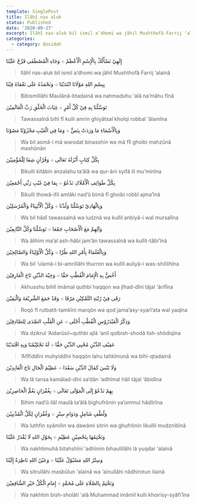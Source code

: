 ```yaml
---
template: SinglePost
title: Ilâhî nas aluk
status: Published
date: '2020-09-27'
excerpt: Ilâhî nas-aluk bil ismil a’dhomi wa jâhil Mushthofâ Farrij ‘alainâ
categories:
  - category: Qosidah
---
```


إِلَهِيْ نَسْأَلُكْ بِالْإِسْمِ الْأَعْظَمْ ܀ وَجَاهِ الْمُصْطَفَى فَرِّجْ عَلَيْنَا  
> Ilâhî nas-aluk bil ismil a’dhomi wa jâhil Mushthofâ Farrij ‘alainâ

بِبِسْمِ اللهِ مَوْلَانَا ابْتَدَيْنَا ܀ وَنَحْمَدُهُ عَلَى نَعْمَاهُ فِيْنَا  
> Bibismillâhi Maulânâ-btadainâ wa nahmaduhu ‘alâ na’mâhu fînâ  

تَوَسَّلْنَا بِهِ فِيْ كُلِّ أَمْرٍ ܀ غِيَاثَ الْخَلْقِ رَبَّ الْعَالَمِيْنَ  
> Tawassalnâ bihî fî kulli amrin ghiyâtsal kholqi robbal ‘âlamîna

وَبِالْأَسْمَاءِ مَا وَرَدَتْ بِنَصٍّ ܀ وَمَا فِي الْغَيْبِ مَحْزُوْنًا مَصُوْنَا  
> Wa bil asmâ-i mâ warodat binasshin wa mâ fîl ghoibi mahzûnâ mashûnân  

بِكُلِّ كِتَابٍ أَنْزَلَهُ تَعَالَى ܀ وَقُرْآنٍ شِفَا لِلْمُؤْمِنِيْنَ  
> Bikulli kitâbin anzalahu ta’âlâ wa qur-âni syifâ lil mu’minîna 

بِكُلِّ طَوَائِفِ الْأَمْلَاكِ نَدْعُوْ ܀ بِمَا فِيْ غَيْبِ رَبِّي أَجْمَعِيْنَ  
> Bikulli thowâ-ifil amlâki nad’û bimâ fî ghoibi robbî ajma’înâ  

وَبِالْهَادِيْ تَوَسَّلْنَا وَلُذْنَا ܀ وَكُلِّ الْأَنْبِيَاءْ وَالْمُرْسَلِيْنَ  
> Wa bil hâdî tawassalnâ wa ludznâ wa kullil anbiyâ-i wal mursalîna

وَآلِهِمْ مَعَ الْأَصْحَابِ جَمْعَا ܀ تَوَسَّلْنَا وَكُلِّ التَّابِعِيْنَ  
> Wa âlihim ma’al ash-hâbi jam’ân tawassalnâ wa kullit-tâbi’înâ  

وَبِالْعُلَمَاءْ بِأَمْرِ اللهِ طُرَّا ܀ وَكُلِّ الْأَوْلِيَاءْ وَالصَّالِحِيْنَ  
> Wa bil ‘ulamâ-i bi-amrillâhi thurron wa kullil auliyâ-i was-shôlihîna  

أَخُصُّ بِهِ الْإِمَامَ الْقُطْبِ حَقَّا ܀ وَجِيْهَ الدِّيْنِ تَاجَ الْعَارِفِيْنَ  
> Akhusshu bihîl imâmal quthbi haqqon wa jîhad-dîni tâjal ‘ârifîna

رَقَى فِيْ رُتْبَةِ التَّمْكِيْنِ مَرْقَا ܀ وَقَدْ جَمَعَ الشَّرِيْعَةَ وَالْيَقِيْنَ  
> Roqô fî rutbatit-tamkîni marqôn wa qod jama’asy-syarî’ata wal yaqîna

وَذِكْرُ الْعَيْدَرُوْسِ الْقُطْبِ أَجْلَى ܀ عَنِ الْقَلْبِ الصَّدَى لِلصَّادِقِيْنَ  
> Wa dzikrul ‘Aidarûsil~quthbi ajlâ ‘anil qolbish-shodâ lish-shôdiqîna  

عَفِيْفِ الدِّيْنِ مُحْيِي الدِّيْنِ حَقَّا ܀ لَهُ تَحْكِيْمُنَا وَبِهِ اقْتَدَيْنَا  
> ‘Afîfiddîni muhyiddîni haqqôn lahu tahkîmunâ wa bihi-qtadainâ  

وَلَا تَنْسَ كَمَالَ الدِّيْنِ سَعْدَا ܀ عَظِيْمَ الْحَالِ تَاجَ الْعَابِدِيْنَ
> Wa lâ tansa kamâlad-dîni sa’dân ‘adhîmal hâli tâjal ‘âbidîna

بِهِمْ نَدْعُوْ إِلَى الْمَوْلَى تَعَالَى ܀ بِغُفْرَانٍ يَعُمُّ الْحَاضِرِيْنَ  
> Bihim nad’û ilâl maulâ ta’âlâ bighufrônin ya’ummul hâdlirîna

وَلُطْفٍ شَامِلٍ وَدَوَامِ سِتْرٍ ܀ وَغُفْرَانٍ لِكُلِّ الْمُذْنِبِيْنَ  
> Wa luthfin syâmilin wa dawâmi sitrin wa ghufrônin likullil mudznibînâ

وَنَخْتِمُهَا بِتَحْصِيْنٍ عَظِيْمِ ܀ بِحَوْلِ اللهِ لَا يُقْدَرْ عَلَيْنَا  
> Wa nakhtimuhâ bitahshîni ‘adhîmin bihaulillâhi lâ yuqdar ‘alainâ  

وَسِتْرُ اللهِ مَسْبُوْلٌ عَلَيْنَا ܀ وَعَيْنُ اللهِ نَاظِرَةٌ إِلَيْنَا
> Wa sitrullâhi masbûlun ‘alainâ wa ‘ainullâhi nâdhirotun ilainâ  

وَنَخْتِمُ بِالصَّلَاةِ عَلَى مُحَمَّدٍ ܀ إِمَامِ الْكُلِّ خَيْرِ الشَّافِعِيْنَ  
> Wa nakhtim bish-sholâti ‘alâ Muhammad imâmil kulli khoirisy-syâfi’îna


